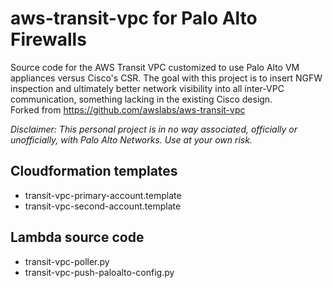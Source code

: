 # aws-transit-vpc for Palo Alto Firewalls
Source code for the AWS Transit VPC customized to use Palo Alto VM appliances versus Cisco's CSR. The goal with this project is to insert NGFW inspection and ultimately better network visibility into all inter-VPC communication, something lacking in the existing Cisco design.  
Forked from https://github.com/awslabs/aws-transit-vpc  

*Disclaimer: This personal project is in no way associated, officially or unofficially, with Palo Alto Networks. Use at your own risk.*

## Cloudformation templates

- transit-vpc-primary-account.template
- transit-vpc-second-account.template

## Lambda source code

- transit-vpc-poller.py
- transit-vpc-push-paloalto-config.py
